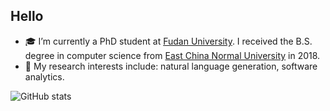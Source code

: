 ## Hello <img src="https://raw.githubusercontent.com/MartinHeinz/MartinHeinz/master/wave.gif" width="10px">

- 🎓 I’m currently a PhD student at [Fudan University](https://www.fudan.edu.cn/). I received the B.S. degree in computer science from [East China Normal University](https://www.ecnu.edu.cn/) in 2018.
- 📖 My research interests include: natural language generation, software analytics.

<!-- ### ✍ Blog & Writing

Apart from coding, I also maintain a blog - you can find my articles on my website at martinheinz.dev as well as on Medium and DEV.to. -->

<!--
**itaowei/itaowei** is a ✨ _special_ ✨ repository because its `README.md` (this file) appears on your GitHub profile.

Here are some ideas to get you started:

- 🔭 I’m currently working on ...
- 🌱 I’m currently learning ...
- 👯 I’m looking to collaborate on ...
- 🤔 I’m looking for help with ...
- 💬 Ask me about ...
- 📫 How to reach me: ...
- 😄 Pronouns: ...
- ⚡ Fun fact: ...
-->

![GitHub stats](https://github-readme-stats.vercel.app/api?username=itaowei&show_icons=true&theme=default)
